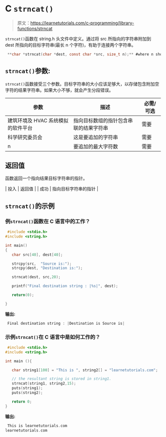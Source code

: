 # C `strncat()`

> 原文：<https://learnetutorials.com/c-programming/library-functions/strncat>

`strncat()`函数在 string.h 头文件中定义。通过将 src 所指向的字符串附加到 dest 所指向的目标字符串(最长 n 个字符)，有助于连接两个字符串。

```c
 **char *strncat(char *dest, const char *src, size_t n);** #where n should be a integer 

```

## `strncat()`参数:

`strncat()`函数接受三个参数。目标字符串的大小应该足够大，以存储包含附加空字符的结果字符串。如果大小不够，就会产生分段错误。

| 参数 | 描述 | 必需/可选 |
| --- | --- | --- |
| 建筑环境及 HVAC 系统模拟的软件平台 | 指向目标数组的指针包含串联的结果字符串 | 需要 |
| 科学研究委员会 | 这是要追加的字符串 | 需要 |
| n | 要追加的最大字符数 | 需要 |

## 返回值

函数返回一个指向结果目标字符串的指针。

| 投入 | 返回值 |
| 成功 | 指向目标字符串的指针 |

## `strncat()`的示例

### 例`strncat()`函数在 C 语言中的工作？

```c
 #include <stdio.h>
#include <string.h>

int main()
{
   char src[40], dest[40];

   strcpy(src,  "Source is:");
   strcpy(dest, "Destination is:");

   strncat(dest, src,20);

   printf("Final destination string : |%s|", dest);

   return(0);

} 

```

**输出:**

```c
 Final destination string : |Destination is Source is| 
```

### 示例`strncat()`在 C 语言中是如何工作的？

```c
 #include <stdio.h>
#include <string.h>

int main (){

   char string1[100] = "This is ", string2[] = "learnetutorials.com";

   // the resultant string is stored in string1.
   strncat(string1, string2,15);
   puts(string1);
   puts(string2);

   return 0;
} 

```

**输出:**

```c
 This is learnetutorials.com
learnetutorials.com 
```